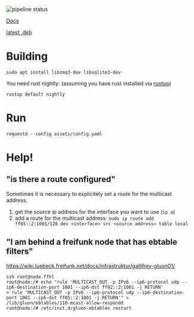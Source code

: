 ![pipeline status](https://gitlab.com/cuechan/requestd/badges/master/pipeline.svg)

[Docs](https://cuechan.gitlab.io/requestd/requestd/)

[latest .deb](https://cuechan.gitlab.io/requestd/requestd.deb)

Building
========

`sudo apt install libzmq3-dev libsqlite3-dev`

You need rust nightly: (assuming you have rust installed via [rustup](https://rustup.rs/))
```
rustup default nightly
```

Run
===

`requestd --config assets/config.yaml`

Help!
=====

"is there a route configured"
-----------------------------

Sometimes it is necessary to explicitely set a route for the multicast
address.

1. get the source ip address for the interface you want to use (`ip a`)
2. add a route for the multicast address:
  `sudo ip route add ff05::2:1001/128 dev <interface> src <source address> table local`

"I am behind a freifunk node that has ebtable filters"
------------------------------------------------------

https://wiki.luebeck.freifunk.net/docs/infrastruktur/gallifrey-gluon01/

```
ssh root@node.ffhl
root@node:/# echo "rule 'MULTICAST_OUT -p IPv6 --ip6-protocol udp --ip6-destination-port 1001 --ip6-dst ff02::2:1001 -j RETURN'
> rule 'MULTICAST_OUT -p IPv6 --ip6-protocol udp --ip6-destination-port 1001 --ip6-dst ff05::2:1001 -j RETURN'" > /lib/gluon/ebtables/110-mcast-allow-respondd
root@node:/# /etc/init.d/gluon-ebtables restart
```
